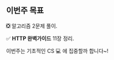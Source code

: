 ## 이번주 목표 

:negative_squared_cross_mark: 알고리즘 2문제 풀이. 

:white_check_mark: **HTTP 완벽가이드** 11장 정리. 

이번주는 기초적인 CS :computer: 에 집중할까 합니다~!

